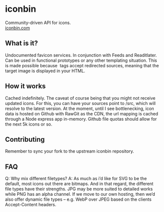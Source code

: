 # iconbin
Community-driven API for icons.  
[iconbin.com](http://iconbin.com)

## What is it?
Undocumented favicon services. In conjunction with Feeds and Readitlater. Can be used in functional prototypes or any other templating situation. This is made possible because <img> tags accept redirected sources, meaning that the target image is displayed in your HTML. 

## How it works
Cached indefinitely. The caveat of course being that you might not receive updated icons. For this, you can have your sources point to /src, which will resolve to the latest version. At the moment, until I see bottlenecking, icon data is hosted on  Github with RawGit as the CDN, the url mapping is cached through a Node express app in-memory. Github file quotas should allow for the next 5k icons or so.

## Contributing
Remember to sync your fork to the upstream iconbin repository.

## FAQ
Q: Why mix different filetypes?
A: As much as i’d like for SVG to be the default,
most icons out there are bitmaps. And in that regard,
the different file types have their strengths. JPG may be more suited to detailed works while PNG has an alpha channel. If we move to our own hosting, then we’d also offer dynamic file types – e.g. WebP over JPEG based on the clients Accept-Content headers.
